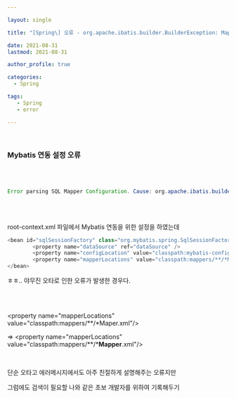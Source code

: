 ```yaml
---

layout: single

title: "[Spring\] 오류 - org.apache.ibatis.builder.BuilderException: Mapper's namespace cannot be empty"

date: 2021-08-31 
lastmod: 2021-08-31 

author_profile: true

categories: 
  - Spring

tags: 
   - Spring
   - error

---
```


<br>

### Mybatis 연동 설정 오류

<br><br>

```java
Error parsing SQL Mapper Configuration. Cause: org.apache.ibatis.builder.BuilderException: Error parsing Mapper XML. Cause: org.apache.ibatis.builder.BuilderException: Mapper's namespace cannot be empty
```

<br><br>

root-context.xml 파일에서 Mybatis 연동을 위한 설정을 하였는데

```java
<bean id="sqlSessionFactory" class="org.mybatis.spring.SqlSessionFactoryBean">
		<property name="dataSource" ref="dataSource" />
		<property name="configLocation" value="classpath:mybatis-config.xml" />
		<property name="mapperLocations" value="classpath:mappers/**/*Maper.xml"/>
</bean>
```

ㅎㅎ.. 야무진 오타로 인한 오류가 발생한 경우다.

<br><br>

\<property name="mapperLocations" value="classpath:mappers/\*\*/*Maper.xml"/>

⇒ \<property name="mapperLocations" value="classpath:mappers/\*\*/***Mapper**.xml"/>

<br>

단순 오타고 에러메시지에서도 아주 친절하게 설명해주는 오류지만

그럼에도 검색이 필요할 나와 같은 초보 개발자를 위하여 기록해두기

<br>

<br>

<br>

<br>

<br>